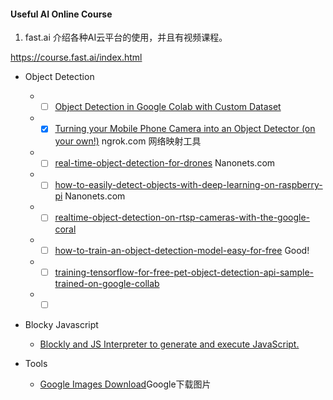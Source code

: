 #### Useful AI Online Course

1. fast.ai 介绍各种AI云平台的使用，并且有视频课程。

https://course.fast.ai/index.html



- Object Detection  
   - -[ ] [Object Detection in Google Colab with Custom Dataset](https://hackernoon.com/object-detection-in-google-colab-with-custom-dataset-5a7bb2b0e97e) 
   - -[x] [Turning your Mobile Phone Camera into an Object Detector (on your own!)](https://towardsdatascience.com/turning-your-mobile-phone-camera-into-an-object-detector-on-your-own-1428055b8e01) ngrok.com 网络映射工具
   - -[ ] [real-time-object-detection-for-drones](https://nanonets.com/blog/real-time-object-detection-for-drones/) Nanonets.com
   - -[ ] [how-to-easily-detect-objects-with-deep-learning-on-raspberry-pi](https://nanonets.com/blog/how-to-easily-detect-objects-with-deep-learning-on-raspberry-pi/) Nanonets.com
   - -[ ] [realtime-object-detection-on-rtsp-cameras-with-the-google-coral](https://pythonawesome.com/realtime-object-detection-on-rtsp-cameras-with-the-google-coral/)
   - -[ ] [how-to-train-an-object-detection-model-easy-for-free](https://medium.com/swlh/how-to-train-an-object-detection-model-easy-for-free-f388ff3663e) Good!
   - -[ ] [training-tensorflow-for-free-pet-object-detection-api-sample-trained-on-google-collab](https://medium.com/@moshe.livne/training-tensorflow-for-free-pet-object-detection-api-sample-trained-on-google-collab-c2e65f4a9949)
   - -[ ] []()

- Blocky Javascript
   - [Blockly and JS Interpreter to generate and execute JavaScript.](https://developers.google.com/blockly/guides/app-integration/running-javascript)
   
- Tools
   - [Google Images Download](https://google-images-download.readthedocs.io/en/latest/index.html)Google下载图片
